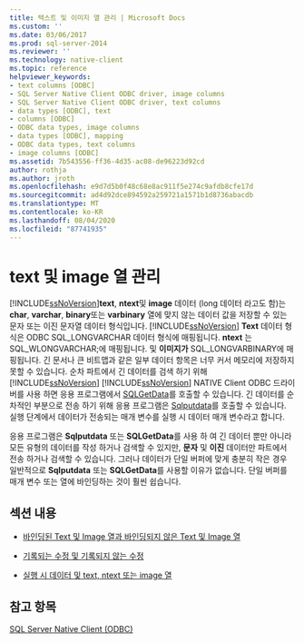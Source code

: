 ```yaml
---
title: 텍스트 및 이미지 열 관리 | Microsoft Docs
ms.custom: ''
ms.date: 03/06/2017
ms.prod: sql-server-2014
ms.reviewer: ''
ms.technology: native-client
ms.topic: reference
helpviewer_keywords:
- text columns [ODBC]
- SQL Server Native Client ODBC driver, image columns
- SQL Server Native Client ODBC driver, text columns
- data types [ODBC], text
- columns [ODBC]
- ODBC data types, image columns
- data types [ODBC], mapping
- ODBC data types, text columns
- image columns [ODBC]
ms.assetid: 7b543556-ff36-4d35-ac08-de96223d92cd
author: rothja
ms.author: jroth
ms.openlocfilehash: e9d7d5b0f48c68e8ac911f5e274c9afdb8cfe17d
ms.sourcegitcommit: ad4d92dce894592a259721a1571b1d8736abacdb
ms.translationtype: MT
ms.contentlocale: ko-KR
ms.lasthandoff: 08/04/2020
ms.locfileid: "87741935"
---
```

# <a name="managing-text-and-image-columns"></a>text 및 image 열 관리
  [!INCLUDE[ssNoVersion](../../includes/ssnoversion-md.md)]**text**, **ntext**및 **image** 데이터 (long 데이터 라고도 함)는 **char**, **varchar**, **binary**또는 **varbinary** 열에 맞지 않는 데이터 값을 저장할 수 있는 문자 또는 이진 문자열 데이터 형식입니다. [!INCLUDE[ssNoVersion](../../includes/ssnoversion-md.md)] **Text** 데이터 형식은 ODBC SQL_LONGVARCHAR 데이터 형식에 매핑됩니다. **ntext** 는 SQL_WLONGVARCHAR;에 매핑됩니다. 및 **이미지가** SQL_LONGVARBINARY에 매핑됩니다. 긴 문서나 큰 비트맵과 같은 일부 데이터 항목은 너무 커서 메모리에 저장하지 못할 수 있습니다. 순차 파트에서 긴 데이터를 검색 하기 위해 [!INCLUDE[ssNoVersion](../../includes/ssnoversion-md.md)] [!INCLUDE[ssNoVersion](../../includes/ssnoversion-md.md)] NATIVE Client ODBC 드라이버를 사용 하면 응용 프로그램에서 [SQLGetData](../native-client-odbc-api/sqlgetdata.md)를 호출할 수 있습니다. 긴 데이터를 순차적인 부분으로 전송 하기 위해 응용 프로그램은 [Sqlputdata](../native-client-odbc-api/sqlputdata.md)를 호출할 수 있습니다. 실행 단계에서 데이터가 전송되는 매개 변수를 실행 시 데이터 매개 변수라고 합니다.  
  
 응용 프로그램은 **Sqlputdata** 또는 **SQLGetData**를 사용 하 여 긴 데이터 뿐만 아니라 모든 유형의 데이터를 작성 하거나 검색할 수 있지만, **문자** 및 **이진** 데이터만 파트에서 전송 하거나 검색할 수 있습니다. 그러나 데이터가 단일 버퍼에 맞게 충분히 작은 경우 일반적으로 **Sqlputdata** 또는 **SQLGetData**를 사용할 이유가 없습니다. 단일 버퍼를 매개 변수 또는 열에 바인딩하는 것이 훨씬 쉽습니다.  
  
## <a name="in-this-section"></a>섹션 내용  
  
-   [바인딩된 Text 및 Image 열과 바인딩되지 않은 Text 및 Image 열](bound-vs-unbound-text-and-image-columns.md)  
  
-   [기록되는 수정 및 기록되지 않는 수정](logged-vs-unlogged-modifications.md)  
  
-   [실행 시 데이터 및 text, ntext 또는 image 열](data-at-execution-and-text-ntext-or-image-columns.md)  
  
## <a name="see-also"></a>참고 항목  
 [SQL Server Native Client &#40;ODBC&#41;](../native-client/odbc/sql-server-native-client-odbc.md)  
  
  
